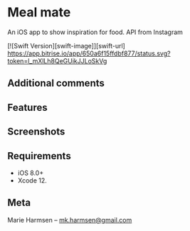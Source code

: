 # Meal mate
An iOS app to show inspiration for food. 
API from Instagram

[![Swift Version][swift-image]][swift-url]
https://app.bitrise.io/app/650a6f15ffdbf877/status.svg?token=l_mXlLh8QeGUikJJLoSkVg

## Additional comments

## Features


## Screenshots


## Requirements

- iOS 8.0+
- Xcode 12.

## Meta

Marie Harmsen – mk.harmsen@gmail.com
